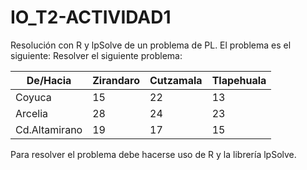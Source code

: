# IO_T2-ACTIVIDAD1
Resolución con R y lpSolve de un problema de PL.
El problema es el siguiente:
Resolver el siguiente problema:

|De/Hacia|Zirandaro|Cutzamala|Tlapehuala|
|--------|---------|---------|----------|
|Coyuca|15|22|13|
|Arcelia|28|24|23|
|Cd.Altamirano|19|17|15|

Para resolver el problema debe hacerse uso de R y la librería lpSolve.
